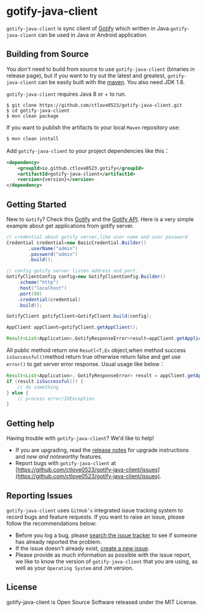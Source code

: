 # gotify-java-client

`gotify-java-client` is sync client of [Gotify](https://gotify.net/) which written in Java.`gotify-java-client` can be
used in Java or Android application.

## Building from Source

You don't need to build from source to use `gotify-java-client` (binaries in release page), but if you want to try out
the latest and greatest, `gotify-java-client` can be easily built with the [maven](https://maven.apache.org/). You also
need JDK 1.8.

`gotify-java-client` requires Java 8 or + to run.

~~~shell
$ git clone https://github.com/ctlove0523/gotify-java-client.git
$ cd gotify-java-client
$ mvn clean package
~~~

If you want to publish the artifacts to your local `Maven` repository use:

~~~shell
$ mvn clean install
~~~

Add `gotify-java-client` to your project dependencies like this：

~~~xml
<dependency>
	<groupId>io.github.ctlove0523.gotify</groupId>
	<artifactId>gotify-java-client</artifactId>
	<version>{version}</version>
</dependency>
~~~

## Getting Started

New to `Gotify`? Check this [Gotify](https://gotify.net/) and the [Gotify API](https://gotify.net/api-docs). Here is a
very simple example about get applications from gotify server.

```java
// credential about gotify server,like user name and user password
Credential credential=new BasicCredential.Builder()
		.userName("admin")
		.password("admin")
		.build();

// config gotify server listen address and port.
GotifyClientConfig config=new GotifyClientConfig.Builder()
	.scheme("http")
	.host("localhost")
	.port(80)
	.credential(credential)
	.build();

GotifyClient gotifyClient=GotifyClient.build(config);

AppClient appClient=gotifyClient.getAppClient();

Result<List<Application>,GotifyResponseError>result=appClient.getApplications();
```

All public method return one `Resutl<T,E>` object,when method success `isSuccessful()`method return true otherwise
return false and get use `error()` to get server error response. Usual usage like below：

~~~java
Result<List<Application>, GotifyResponseError> result = appClient.getApplications();
if (result.isSuccessful()) {
	// do something
} else {
	// process error/IOException
}
~~~

## Getting help

Having trouble with `gotify-java-client`? We'd like to help!

* If you are upgrading, read the [release notes](https://github.com/ctlove0523/gotify-java-client/releases) for upgrade
  instructions and *new and noteworthy* features.
* Report bugs with `gotify-java-client`
  at [https://github.com/ctlove0523/gotify-java-client/issues](https://github.com/ctlove0523/gotify-java-client/issues).

## Reporting Issues

`gotify-java-client` uses `GitHub’s` integrated issue tracking system to record bugs and feature requests. If you want
to raise an issue, please follow the recommendations below:

* Before you log a bug,
  please [search the issue tracker](https://github.com/ctlove0523/gotify-java-client/search?type=Issues) to see if
  someone has already reported the problem.
* If the issue doesn't already
  exist, [create a new issue](https://github.com/ctlove0523/gotify-java-client/issues/new/choose).
* Please provide as much information as possible with the issue report, we like to know the version
  of `gotify-java-client` that you are using, as well as your `Operating System` and
  `JVM` version.

## License

gotify-java-client is Open Source Software released under the MIT License.
